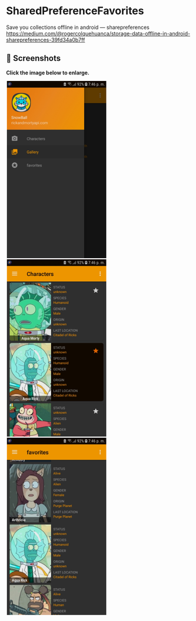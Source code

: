 # SharedPreferenceFavorites
 Save you collections offline in android — sharepreferences
https://medium.com/@rogercolquehuanca/storage-data-offline-in-android-sharepreferences-39fd34a0b7ff
 ## 📸 Screenshots

**Click the image below to enlarge.**


<div>
 
<img src="screenshots/screenshot-1572635453673.jpg" height="480" width="auto" hspace="2">

<img src="screenshots/screenshot-1572666815800.jpg" height="480" width="auto" hspace="2">


<img src="screenshots/screenshot-1572666933983.jpg" height="480" width="auto" hspace="2">
</div>
